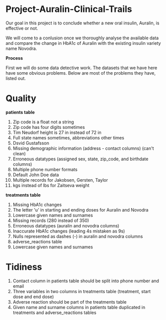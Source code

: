 # Project-Auralin-Clinical-Trails
  Our goal in this project is to conclude whether a new oral insulin, Auralin, is effective or not.
  
  We will come to a conlusion once we thoroughly analyse the available data and compare the change in HbA1c of Auralin with the existing insulin variety name Novodra.

**Process**

First we will do some data detective work. The datasets that we have here have some obvious problems. Below are most of the problems they have, listed out. 

# Quality

**patients table**
1. Zip code is a float not a string
2. Zip code has four digits sometimes
3. Tim Neudorf height is 27 in instead of 72 in
4. Full state names sometimes, abbreviations other times
5. Dsvid Gustafsson
6. Missing demographic information (address - contact columns) (can't clean)
7. Erroneous datatypes (assigned sex, state, zip_code, and birthdate columns)
8. Multiple phone number formats
9. Default John Doe data
10. Multiple records for Jakobsen, Gersten, Taylor
11. kgs instead of lbs for Zaitseva weight

**treatments table**
1. Missing HbA1c changes
2. The letter 'u' in starting and ending doses for Auralin and Novodra
3. Lowercase given names and surnames
4. Missing records (280 instead of 350)
5. Erroneous datatypes (auralin and novodra columns)
6. Inaccurate HbA1c changes (leading 4s mistaken as 9s)
7. Nulls represented as dashes (-) in auralin and novodra columns
8. adverse_reactions table
9. Lowercase given names and surnames

# Tidiness
1. Contact column in patients table should be split into phone number and email
2. Three variables in two columns in treatments table (treatment, start dose and end dose)
3. Adverse reaction should be part of the treatments table
4. Given name and surname columns in patients table duplicated in treatments and adverse_reactions tables
